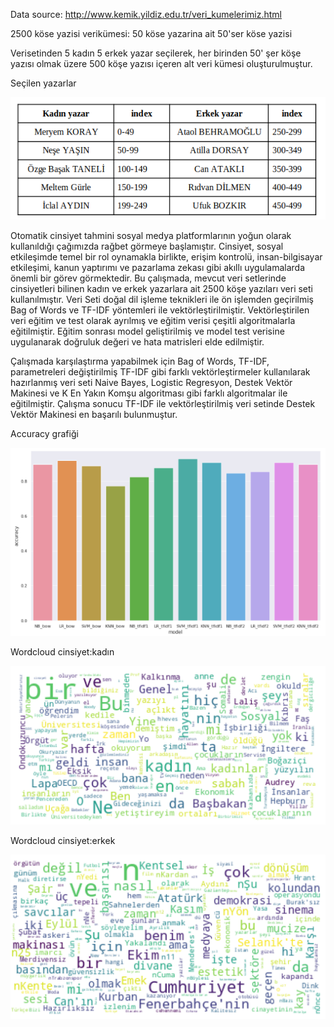 Data source: http://www.kemik.yildiz.edu.tr/veri_kumelerimiz.html

2500 köse yazisi verikümesi:  50 köse yazarina ait 50'ser köse yazisi

Verisetinden 5 kadın 5 erkek yazar seçilerek, her birinden 50' şer köşe yazısı olmak üzere 500 köşe yazısı içeren alt veri kümesi oluşturulmuştur.

Seçilen yazarlar 

![](images/yazarlar.png)

Otomatik cinsiyet tahmini sosyal medya platformlarının yoğun olarak kullanıldığı çağımızda rağbet görmeye başlamıştır. Cinsiyet, sosyal etkileşimde temel bir rol oynamakla birlikte, erişim kontrolü, insan-bilgisayar etkileşimi, kanun yaptırımı ve pazarlama zekası gibi akıllı uygulamalarda önemli bir görev görmektedir. Bu çalışmada, mevcut veri setlerinde cinsiyetleri bilinen kadın ve erkek yazarlara ait 2500 köşe yazıları veri seti kullanılmıştır. Veri Seti doğal dil işleme teknikleri ile ön işlemden geçirilmiş Bag of Words ve TF-IDF yöntemleri ile vektörleştirilmiştir. Vektörleştirilen veri eğitim ve test olarak ayrılmış ve eğitim verisi çeşitli algoritmalarla eğitilmiştir. Eğitim sonrası model geliştirilmiş ve model test verisine uygulanarak doğruluk değeri ve hata matrisleri elde edilmiştir. 

Çalışmada karşılaştırma yapabilmek için Bag of Words, TF-IDF, parametreleri değiştirilmiş TF-IDF gibi farklı vektörleştirmeler kullanılarak hazırlanmış veri seti Naive Bayes, Logistic Regresyon, Destek Vektör Makinesi ve K En Yakın Komşu algoritması gibi farklı algoritmalar ile eğitilmiştir. Çalışma sonucu TF-IDF ile vektörleştirilmiş veri setinde Destek Vektör Makinesi en başarılı bulunmuştur.

Accuracy grafiği

![](images/accuracy.png)

Wordcloud cinsiyet:kadın

![](images/wordkadin_i.png)

Wordcloud cinsiyet:erkek

![](images/worderkek.png)
